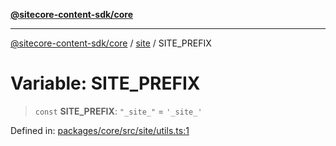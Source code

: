 [**@sitecore-content-sdk/core**](../../README.md)

***

[@sitecore-content-sdk/core](../../README.md) / [site](../README.md) / SITE\_PREFIX

# Variable: SITE\_PREFIX

> `const` **SITE\_PREFIX**: `"_site_"` = `'_site_'`

Defined in: [packages/core/src/site/utils.ts:1](https://github.com/Sitecore/xmc-jss-dev/blob/692b154f482187bff433276bee9671bda23cfd11/packages/core/src/site/utils.ts#L1)
